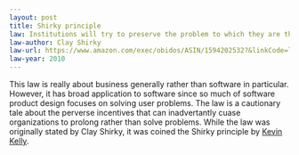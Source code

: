 ```yaml
---
layout: post
title: Shirky principle
law: Institutions will try to preserve the problem to which they are the solution.
law-author: Clay Shirky
law-url: https://www.amazon.com/exec/obidos/ASIN/1594202532?&linkCode=ll1&tag=lawsofsoftwar-20&linkId=6c52158e683e33f8fcb0b106de7dbafc&language=en_US&ref_=as_li_ss_tl
law-year: 2010
---
```


This law is really about business generally rather than software in particular. However, it has broad application to software since so much of software product design focuses on solving user problems. The law is a cautionary tale about the perverse incentives that can inadvertantly cuase organizations to prolong rather than solve problems. While the law was originally stated by Clay Shirky, it was coined the Shirky principle by [Kevin Kelly](https://kk.org/thetechnium/the-shirky-prin/).